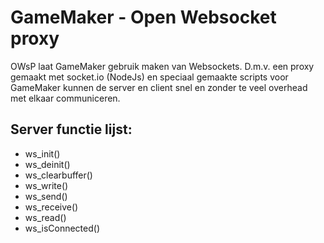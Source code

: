 GameMaker - Open Websocket proxy
=======

OWsP laat GameMaker gebruik maken van Websockets.
D.m.v. een proxy gemaakt met socket.io (NodeJs) en speciaal gemaakte scripts voor GameMaker kunnen de server
en client snel en zonder te veel overhead met elkaar communiceren.

Server functie lijst:
---------------------
- ws_init()
- ws_deinit()
- ws_clearbuffer()
- ws_write()
- ws_send()
- ws_receive()
- ws_read()
- ws_isConnected()
